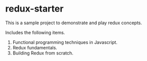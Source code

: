 # redux-starter
This is a sample project to demonstrate and play redux concepts.

Includes the following items.

1. Functional programming techniques in Javascript.
2. Redux fundamentals.
3. Building Redux from scratch.
